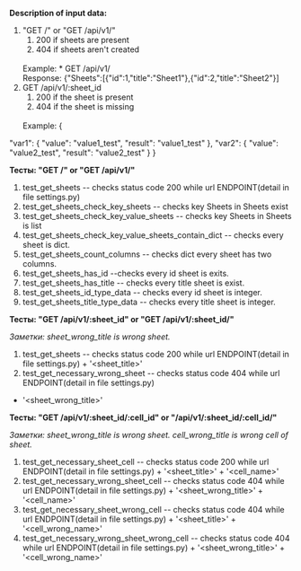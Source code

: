 **Description of input data:**
1) "GET /" or "GET /api/v1/"
   1) 200 if sheets are present
   2) 404 if sheets aren't created
   <br/>
   Example:
      * GET /api/v1/
        <br/>
        Response: {"Sheets":[{"id":1,"title":"Sheet1"},{"id":2,"title":"Sheet2"}]
2) GET /api/v1/:sheet_id
   1) 200 if the sheet is present
   2) 404 if the sheet is missing
   <br/>
   Example:
   {
  "var1": {
    "value": "value1_test",
    "result": "value1_test"
  },
  "var2": {
    "value": "value2_test",
    "result": "value2_test"
  }
}


**Тесты: "GET /" or "GET /api/v1/"**
1) test_get_sheets -- checks status code 200 while url ENDPOINT(detail in file settings.py)
2) test_get_sheets_check_key_sheets -- checks key Sheets in Sheets exist
3) test_get_sheets_check_key_value_sheets -- checks key Sheets in Sheets is list
4) test_get_sheets_check_key_value_sheets_contain_dict -- checks every sheet is dict.
5) test_get_sheets_count_columns -- checks dict every sheet has two columns. 
6) test_get_sheets_has_id --checks every id sheet is exits.
7) test_get_sheets_has_title -- checks every title sheet is exist.
8) test_get_sheets_id_type_data -- checks every id sheet is integer.
9) test_get_sheets_title_type_data -- checks every title sheet is integer.

**Тесты:  "GET /api/v1/:sheet_id" or "GET /api/v1/:sheet_id/"**

_Заметки: sheet_wrong_title is wrong sheet._ 

1) test_get_sheets -- checks status code 200 while url ENDPOINT(detail in file settings.py) + '<sheet_title>'
2) test_get_necessary_wrong_sheet -- checks status code 404 while url ENDPOINT(detail in file settings.py)
+ '<sheet_wrong_title>' 

**Тесты: "GET /api/v1/:sheet_id/:cell_id" or "/api/v1/:sheet_id/:cell_id/"**

_Заметки: sheet_wrong_title is wrong sheet. cell_wrong_title is wrong cell of sheet._ 

1) test_get_necessary_sheet_cell -- checks status code 200 while url
    ENDPOINT(detail in file settings.py) + '<sheet_title>' + '<cell_name>'
2) test_get_necessary_wrong_sheet_cell -- checks status code 404 while url
    ENDPOINT(detail in file settings.py) + '<sheet_wrong_title>' + '<cell_name>'
3) test_get_necessary_sheet_wrong_cell -- checks status code 404 while url
    ENDPOINT(detail in file settings.py) + '<sheet_title>' + '<cell_wrong_name>'
4) test_get_necessary_wrong_sheet_wrong_cell -- checks status code 404 while url
    ENDPOINT(detail in file settings.py) + '<sheet_wrong_title>' + '<cell_wrong_name>'
